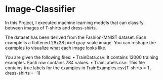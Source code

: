 # Image-Classifier
In this Project, I executed machine learning models that can classify between images of T-shirts and dress-shirts.

The dataset has been derived from the Fashion-MNIST dataset. Each example is a flattened 28x28 pixel gray-scale image. 
You can reshape the examples to visualize what each image looks like.

You are given the following files:
• TrainData.csv: It contains 12000 training examples. Each row contains 784 values.
• TrainLabels.csv: This file contains true labels for the examples in TrainExamples.csv(T-shirts = 1 , dress-shirts = -1)
